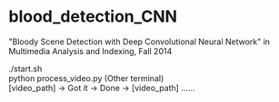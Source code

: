 # blood_detection_CNN
"Bloody Scene Detection with Deep Convolutional Neural Network" in Multimedia Analysis and Indexing, Fall 2014

./start.sh    
python process_video.py (Other terminal)    
[video_path] -> Got it -> Done -> [video_path] ......     

